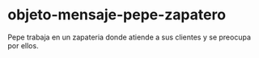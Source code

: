 # objeto-mensaje-pepe-zapatero
Pepe trabaja en un zapateria donde atiende a sus clientes y se preocupa por ellos.
